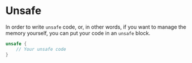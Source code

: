 # Unsafe

In order to write `unsafe` code, or, in other words, if you want to manage the memory yourself,
you can put your code in an `unsafe` block.

```rust
unsafe {
    // Your unsafe code
}
```
